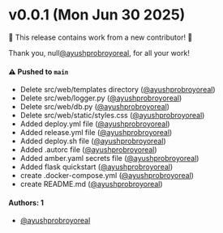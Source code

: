 # v0.0.1 (Mon Jun 30 2025)

:tada: This release contains work from a new contributor! :tada:

Thank you, null[@ayushprobroyoreal](https://github.com/ayushprobroyoreal), for all your work!

#### ⚠️ Pushed to `main`

- Delete src/web/templates directory ([@ayushprobroyoreal](https://github.com/ayushprobroyoreal))
- Delete src/web/logger.py ([@ayushprobroyoreal](https://github.com/ayushprobroyoreal))
- Delete src/web/db.py ([@ayushprobroyoreal](https://github.com/ayushprobroyoreal))
- Delete src/web/static/styles.css ([@ayushprobroyoreal](https://github.com/ayushprobroyoreal))
- Added deploy.yml file ([@ayushprobroyoreal](https://github.com/ayushprobroyoreal))
- Added release.yml file ([@ayushprobroyoreal](https://github.com/ayushprobroyoreal))
- Added deploy.sh file ([@ayushprobroyoreal](https://github.com/ayushprobroyoreal))
- Added .autorc file ([@ayushprobroyoreal](https://github.com/ayushprobroyoreal))
- Added amber.yaml secrets file ([@ayushprobroyoreal](https://github.com/ayushprobroyoreal))
- Added flask quickstart ([@ayushprobroyoreal](https://github.com/ayushprobroyoreal))
- create .docker-compose.yml ([@ayushprobroyoreal](https://github.com/ayushprobroyoreal))
- create README.md ([@ayushprobroyoreal](https://github.com/ayushprobroyoreal))

#### Authors: 1

- [@ayushprobroyoreal](https://github.com/ayushprobroyoreal)
